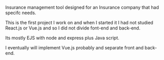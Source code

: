 Insurance management tool designed for an Insurance company that had specifc needs. 

This is the first project I work on and when I started it I had not studied React.js or Vue.js and so I did not divide font-end and back-end.

Its mostly EJS with node and express plus Java script.

I eventually will implement Vue.js probably and separate front and back-end.
